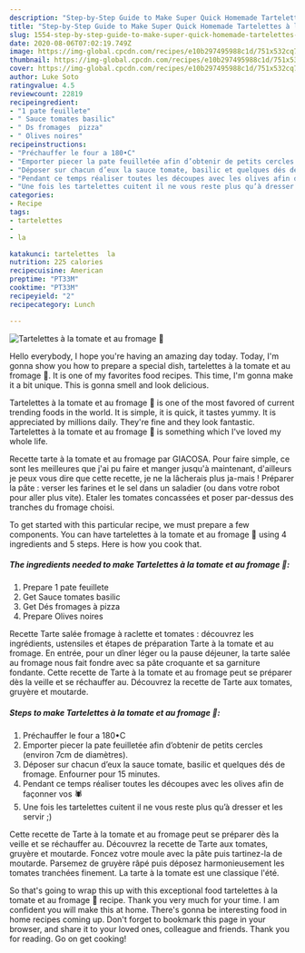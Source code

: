 ```yaml
---
description: "Step-by-Step Guide to Make Super Quick Homemade Tartelettes à la tomate et au fromage 🎃"
title: "Step-by-Step Guide to Make Super Quick Homemade Tartelettes à la tomate et au fromage 🎃"
slug: 1554-step-by-step-guide-to-make-super-quick-homemade-tartelettes-a-la-tomate-et-au-fromage
date: 2020-08-06T07:02:19.749Z
image: https://img-global.cpcdn.com/recipes/e10b297495988c1d/751x532cq70/tartelettes-a-la-tomate-et-au-fromage-🎃-photo-principale-de-la-recette.jpg
thumbnail: https://img-global.cpcdn.com/recipes/e10b297495988c1d/751x532cq70/tartelettes-a-la-tomate-et-au-fromage-🎃-photo-principale-de-la-recette.jpg
cover: https://img-global.cpcdn.com/recipes/e10b297495988c1d/751x532cq70/tartelettes-a-la-tomate-et-au-fromage-🎃-photo-principale-de-la-recette.jpg
author: Luke Soto
ratingvalue: 4.5
reviewcount: 22819
recipeingredient:
- "1 pate feuillete"
- " Sauce tomates basilic"
- " Ds fromages  pizza"
- " Olives noires"
recipeinstructions:
- "Préchauffer le four a 180•C"
- "Emporter piecer la pate feuilletée afin d’obtenir de petits cercles (environ 7cm de diamètres)."
- "Déposer sur chacun d’eux la sauce tomate, basilic et quelques dés de fromage. Enfourner pour 15 minutes."
- "Pendant ce temps réaliser toutes les découpes avec les olives afin de façonner vos 🕷"
- "Une fois les tartelettes cuitent il ne vous reste plus qu’à dresser et les servir ;)"
categories:
- Recipe
tags:
- tartelettes
- 
- la

katakunci: tartelettes  la 
nutrition: 225 calories
recipecuisine: American
preptime: "PT33M"
cooktime: "PT33M"
recipeyield: "2"
recipecategory: Lunch

---
```



![Tartelettes à la tomate et au fromage 🎃](https://img-global.cpcdn.com/recipes/e10b297495988c1d/751x532cq70/tartelettes-a-la-tomate-et-au-fromage-🎃-photo-principale-de-la-recette.jpg)

Hello everybody, I hope you're having an amazing day today. Today, I'm gonna show you how to prepare a special dish, tartelettes à la tomate et au fromage 🎃. It is one of my favorites food recipes. This time, I'm gonna make it a bit unique. This is gonna smell and look delicious.

Tartelettes à la tomate et au fromage 🎃 is one of the most favored of current trending foods in the world. It is simple, it is quick, it tastes yummy. It is appreciated by millions daily. They're fine and they look fantastic. Tartelettes à la tomate et au fromage 🎃 is something which I've loved my whole life.

Recette tarte à la tomate et au fromage par GIACOSA. Pour faire simple, ce sont les meilleures que j&#39;ai pu faire et manger jusqu&#39;à maintenant, d&#39;ailleurs je peux vous dire que cette recette, je ne la lâcherais plus ja-mais ! Préparer la pâte : verser les farines et le sel dans un saladier (ou dans votre robot pour aller plus vite). Etaler les tomates concassées et poser par-dessus des tranches du fromage choisi.


To get started with this particular recipe, we must prepare a few components. You can have tartelettes à la tomate et au fromage 🎃 using 4 ingredients and 5 steps. Here is how you cook that.

<!--inarticleads1-->

##### The ingredients needed to make Tartelettes à la tomate et au fromage 🎃:

1. Prepare 1 pate feuillete
1. Get  Sauce tomates basilic
1. Get  Dés fromages à pizza
1. Prepare  Olives noires


Recette Tarte salée fromage à raclette et tomates : découvrez les ingrédients, ustensiles et étapes de préparation Tarte à la tomate et au fromage. En entrée, pour un dîner léger ou la pause déjeuner, la tarte salée au fromage nous fait fondre avec sa pâte croquante et sa garniture fondante. Cette recette de Tarte à la tomate et au fromage peut se préparer dès la veille et se réchauffer au. Découvrez la recette de Tarte aux tomates, gruyère et moutarde. 

<!--inarticleads2-->

##### Steps to make Tartelettes à la tomate et au fromage 🎃:

1. Préchauffer le four a 180•C
1. Emporter piecer la pate feuilletée afin d’obtenir de petits cercles (environ 7cm de diamètres).
1. Déposer sur chacun d’eux la sauce tomate, basilic et quelques dés de fromage. Enfourner pour 15 minutes.
1. Pendant ce temps réaliser toutes les découpes avec les olives afin de façonner vos 🕷
1. Une fois les tartelettes cuitent il ne vous reste plus qu’à dresser et les servir ;)


Cette recette de Tarte à la tomate et au fromage peut se préparer dès la veille et se réchauffer au. Découvrez la recette de Tarte aux tomates, gruyère et moutarde. Foncez votre moule avec la pâte puis tartinez-la de moutarde. Parsemez de gruyère râpé puis déposez harmonieusement les tomates tranchées finement. La tarte à la tomate est une classique l&#39;été. 

So that's going to wrap this up with this exceptional food tartelettes à la tomate et au fromage 🎃 recipe. Thank you very much for your time. I am confident you will make this at home. There's gonna be interesting food in home recipes coming up. Don't forget to bookmark this page in your browser, and share it to your loved ones, colleague and friends. Thank you for reading. Go on get cooking!
